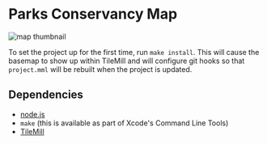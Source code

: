 # Parks Conservancy Map

![map thumbnail](https://raw.github.com/stamen/parks-conservancy/basemap/.thumb.png)

To set the project up for the first time, run `make install`. This will cause
the basemap to show up within TileMill and will configure git hooks so that
`project.mml` will be rebuilt when the project is updated.

## Dependencies

* [node.js](http://nodejs.org/)
* `make` (this is available as part of Xcode's Command Line Tools)
* [TileMill](http://www.mapbox.com/tilemill/)

